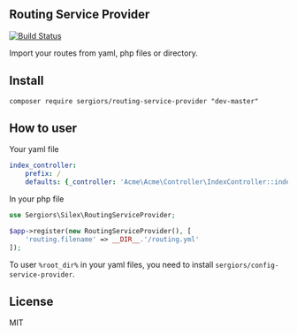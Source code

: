 Routing Service Provider
------------------------
[![Build Status](https://travis-ci.org/sergiors/routing-service-provider.svg?branch=master)](https://travis-ci.org/inbep/routing-service-provider)

Import your routes from yaml, php files or directory.

Install
-------
```
composer require sergiors/routing-service-provider "dev-master"
```

How to user
-----------

Your yaml file
```yaml
index_controller:
    prefix: /
    defaults: {_controller: 'Acme\Acme\Controller\IndexController::indexAction'}
```

In your php file
```php
use Sergiors\Silex\RoutingServiceProvider;

$app->register(new RoutingServiceProvider(), [
    'routing.filename' => __DIR__.'/routing.yml'
]);
```

To user `%root_dir%` in your yaml files, you need to install `sergiors/config-service-provider`.

License
-------
MIT

